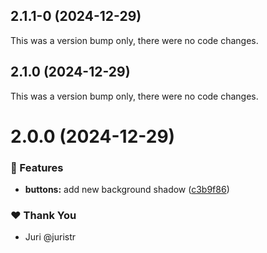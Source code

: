 ## 2.1.1-0 (2024-12-29)

This was a version bump only, there were no code changes.

## 2.1.0 (2024-12-29)

This was a version bump only, there were no code changes.

# 2.0.0 (2024-12-29)

### 🚀 Features

- **buttons:** add new background shadow ([c3b9f86](https://github.com/deepakkurmi5/tuskydesign/commit/c3b9f86))

### ❤️ Thank You

- Juri @juristr
